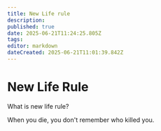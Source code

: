 ```yaml
---
title: New Life rule
description: 
published: true
date: 2025-06-21T11:24:25.805Z
tags: 
editor: markdown
dateCreated: 2025-06-21T11:01:39.842Z
---
```


# New Life Rule

What is new life rule?


<p id = "TheRule"> When you die, you don't remember who killed you. </p> 

